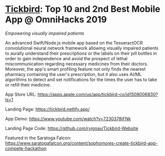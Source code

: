 # [Tickbird](https://apps.apple.com/us/app/tickbird-co/id1508006830?ls=1): Top 10 and 2nd Best Mobile App @ OmniHacks 2019 
*Empowering visually impaired patients*

An advanced Swift/Node.js mobile app based on the TesseractOCR convolutional neural network framework allowing visually impaired patients to aurally understand their prescriptions or the labels on their pill bottles in order to gain independence and avoid the prospect of lethal miscommunication regarding necessary medicines from their doctors. Moreover, the app's smart profiling feature not only finds the nearest pharmacy containing the user's prescription, but it also uses AI/ML algorithms to detect and set notifications for the times the user has to take or refill their medicine.

App Store URL: https://apps.apple.com/us/app/tickbird-co/id1508006830?ls=1

Landing Page: https://tickbird.netlify.app/

App Demo: https://www.youtube.com/watch?v=7230378jFNk

Landing Page Code: https://github.com/rvignav/Tickbird-Website

Featured in the Saratoga Falcon: https://www.saratogafalcon.org/content/sophomores-create-tickbird-app-compete-hackathon
